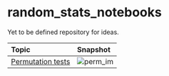 # random_stats_notebooks
Yet to be defined repository for ideas.


| Topic | Snapshot |
| :----- | :-------- |
| [Permutation tests][perm_link] | ![perm_im][perm_im] |





[perm_link]: https://mauriciogtec.github.io/random_stats_notebooks/permutation_tests/permutation_tests.nb.html
[perm_im]: https://mauriciogtec.github.io/random_stats_notebooks/permutation_tests/perm_im.PNG
